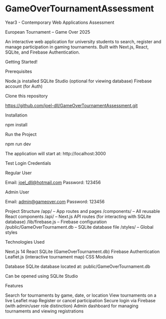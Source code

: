 # GameOverTournamentAssessment
Year3 - Contemporary Web Applications Assessment

European Tournament – Game Over 2025

An interactive web application for university students to search, register and manage participation in gaming tournaments. Built with Next.js, React, SQLite, and Firebase Authentication.

Getting Started!

Prerequisites

Node.js installed
SQLite Studio (optional for viewing database)
Firebase account (for Auth)

Clone this repository

https://github.com/joel-dll/GameOverTournamentAssessment.git

Installation

npm install

Run the Project

npm run dev

The application will start at:
http://localhost:3000

Test Login Credentials

 Regular User

Email: joel_dll@hotmail.com
Password: 123456

Admin User

Email: admin@gameover.com
Password: 123456

Project Structure
/app/ – App routes and pages
/components/ – All reusable React components
/api/ – Next.js API routes (for interacting with SQLite database)
/lib/firebase.js – Firebase configuration
/public/GameOverTournament.db – SQLite database file
/styles/ – Global styles


Technologies Used

Next.js 14 
React
SQLite (GameOverTournament.db)
Firebase Authentication
Leaflet.js (interactive tournament map)
CSS Modules

Database
SQLite database located at:
public/GameOverTournament.db

Can be opened using SQLite Studio

Features

Search for tournaments by game, date, or location
View tournaments on a live Leaflet map
Register or cancel participation
Secure login via Firebase (with admin/user role distinction)
Admin dashboard for managing tournaments and viewing registrations



